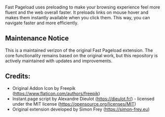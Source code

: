 Fast Pageload uses preloading to make your browsing experience feel more fluent and the web overall faster. It preloads links on mouse hover and makes them instantly available when you click them. This way, you can navigate faster and more efficiently.

## Maintenance Notice
This is a maintained verizon of the original Fast Pageload extension. The core functionality remains based on the original work, but this repository is actively maintained with updates and improvements.

## Credits:
- Original Addon Icon by Freepik (https://www.flaticon.com/authors/freepik)
- Instant.page script by Alexandre Dieulot (https://dieulot.fr/) - licensed under the MIT license (https://opensource.org/licenses/MIT)
- Original extension developed by Simon Frey (https://simon-frey.eu)
